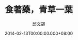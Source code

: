 ---
issue: 57
title: 食著藥，青草一葉
author: 邱文錫
date: 2014-02-13T00:00:00.000+08:00
topic: 懷想
difficulty: 2
wikidata: Q98095396
wikidata_link: https://www.wikidata.org/wiki/Q98095396
---